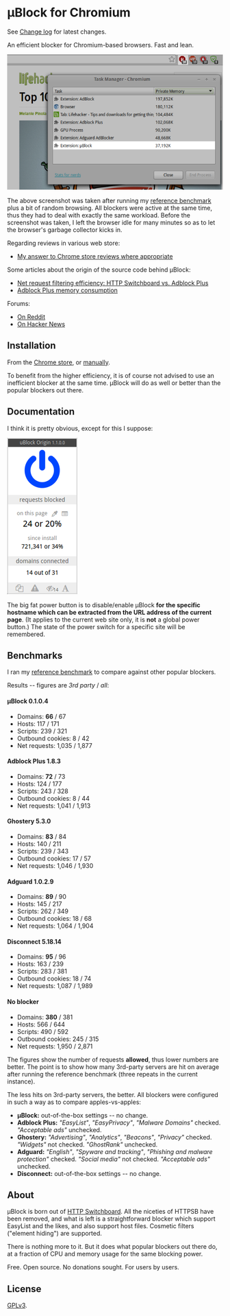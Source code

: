 # µBlock for Chromium

See [Change log](https://github.com/gorhill/uBlock/wiki/Change-log) for latest changes.

An efficient blocker for Chromium-based browsers. Fast and lean.

![screenshot](https://raw.githubusercontent.com/gorhill/uBlock/master/doc/img/ss-chromium-2.png)

The above screenshot was taken after running my 
[reference benchmark](https://github.com/gorhill/httpswitchboard/wiki/Comparative-benchmarks-against-widely-used-blockers:-Top-15-Most-Popular-News-Websites) 
plus a bit of random browsing. All blockers were active at the same time, 
thus they had to deal with exactly the same workload. Before the screenshot was 
taken, I left the browser idle for many minutes so as to let the browser's 
garbage collector kicks in.

Regarding reviews in various web store:

- [My answer to Chrome store reviews where appropriate](https://github.com/gorhill/uBlock/wiki/My-answer-to-Chrome-store-reviews-where-appropriate)

Some articles about the origin of the source code behind µBlock:

- [Net request filtering efficiency: HTTP Switchboard vs. Adblock Plus](https://github.com/gorhill/httpswitchboard/wiki/Net-request-filtering-efficiency:-HTTP-Switchboard-vs.-Adblock-Plus)
- [Adblock Plus memory consumption](https://github.com/gorhill/httpswitchboard/wiki/Adblock-Plus-memory-consumption)

Forums:

- [On Reddit](http://www.reddit.com/r/chrome/comments/28xt2j/%C2%B5block_a_fast_and_lean_blocker_for_chromiumbased/)
- [On Hacker News](https://news.ycombinator.com/item?id=7936809)

## Installation

From the [Chrome store](https://chrome.google.com/webstore/detail/µblock/cjpalhdlnbpafiamejdnhcphjbkeiagm), 
or [manually](https://github.com/gorhill/uBlock/tree/master/dist).

To benefit from the higher efficiency, it is of course not advised to use an 
inefficient blocker at the same time. µBlock will do as well or better than the 
popular blockers out there.

## Documentation

I think it is pretty obvious, except for this I suppose:

![Popup](https://raw.githubusercontent.com/gorhill/uBlock/master/doc/img/popup-1.png)

The big fat power button is to disable/enable µBlock **for the specific hostname
which can be extracted from the URL address of the current page**. (It applies to 
the current web site only, it is **not** a global power button.) The state of the power 
switch for a specific site will be remembered.

## Benchmarks

I ran my [reference benchmark](https://github.com/gorhill/httpswitchboard/wiki/Comparative-benchmarks-against-widely-used-blockers:-Top-15-Most-Popular-News-Websites) 
to compare against other popular blockers.

Results -- figures are *3rd party* / *all*:

#### µBlock 0.1.0.4

* Domains: **66** / 67
* Hosts: 117 / 171
* Scripts: 239 / 321
* Outbound cookies: 8 / 42
* Net requests: 1,035 / 1,877

#### Adblock Plus 1.8.3

* Domains: **72** / 73
* Hosts: 124 / 177
* Scripts: 243 / 328
* Outbound cookies: 8 / 44
* Net requests: 1,041 / 1,913

#### Ghostery 5.3.0

* Domains: **83** / 84
* Hosts: 140 / 211
* Scripts: 239 / 343
* Outbound cookies: 17 / 57
* Net requests: 1,046 / 1,930

#### Adguard 1.0.2.9

* Domains: **89** / 90
* Hosts: 145 / 217
* Scripts: 262 / 349
* Outbound cookies: 18 / 68
* Net requests: 1,064 / 1,904

#### Disconnect 5.18.14

* Domains: **95** / 96
* Hosts: 163 / 239
* Scripts: 283 / 381
* Outbound cookies: 18 / 74
* Net requests: 1,087 / 1,989

#### No blocker

* Domains: **380** / 381
* Hosts: 566 / 644
* Scripts: 490 / 592
* Outbound cookies: 245 / 315
* Net requests: 1,950 / 2,871

The figures show the number of requests **allowed**, thus lower numbers are better. 
The point is to show how many 3rd-party servers are hit on average after running 
the reference benchmark (three repeats in the current instance).

The less hits on 3rd-party servers, the better. All blockers were configured 
in such a way as to compare apples-vs-apples:

- **µBlock:** out-of-the-box settings -- no change.
- **Adblock Plus:** _"EasyList"_, _"EasyPrivacy"_, _"Malware Domains"_ checked. _"Acceptable ads"_ unchecked.
- **Ghostery:** _"Advertising"_, _"Analytics"_, _"Beacons"_, _"Privacy"_ checked. _"Widgets"_ not checked. _"GhostRank"_ unchecked. 
- **Adguard:** _"English"_, _"Spyware and tracking"_, _"Phishing and malware protection"_ checked. _"Social media"_ not checked. _"Acceptable ads"_ unchecked.
- **Disconnect:** out-of-the-box settings -- no change.

## About

µBlock is born out of [HTTP Switchboard](https://github.com/gorhill/httpswitchboard).
All the niceties of HTTPSB have been removed, and what is left is a straightforward
blocker which support EasyList and the likes, and also support host files. 
Cosmetic filters ("element hiding") are supported.

There is nothing more to it. But it does what popular blockers out there do, at a
fraction of CPU and memory usage for the same blocking power.

Free. Open source. No donations sought. For users by users.

## License

[GPLv3](https://github.com/gorhill/uBlock/blob/master/LICENSE.txt).
